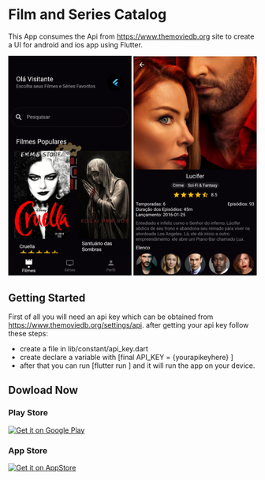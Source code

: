 # Film and Series Catalog

This App consumes the Api from https://www.themoviedb.org site to create a UI for android and ios app using Flutter.

<p align="center">
  <img src="https://github.com/felnanuke2/movie_catalog/raw/master/image-1.png" width="250"/>
  <img src="https://github.com/felnanuke2/movie_catalog/raw/master/image-2.png" width="250"/>
 
</p>

## Getting Started
First of all you will need an api key which can be obtained from https://www.themoviedb.org/settings/api.
after getting your api key follow these steps:
- create a file in lib/constant/api_key.dart
- create declare a variable with [final API_KEY = {yourapikeyhere} ]
- after that you can run [flutter run ] and it will run the app on your device.

## Dowload Now

### Play Store
<a href='https://play.google.com/store/apps/details?id=br.tec.appdelivery.movie_catalog&hl=pt_BR&gl=US'><img alt='Get it on Google Play' src='https://play.google.com/intl/en_us/badges/images/generic/en_badge_web_generic.png' width="170"/></a>

### App Store
<a href='https://apps.apple.com/us/app/cat%C3%A1logo-de-s%C3%A9ries-e-filmes/id1570664151'><img alt='Get it on AppStore' src='https://devimages-cdn.apple.com/app-store/marketing/guidelines/images/badge-download-on-the-app-store.svg' width="140"/></a>

